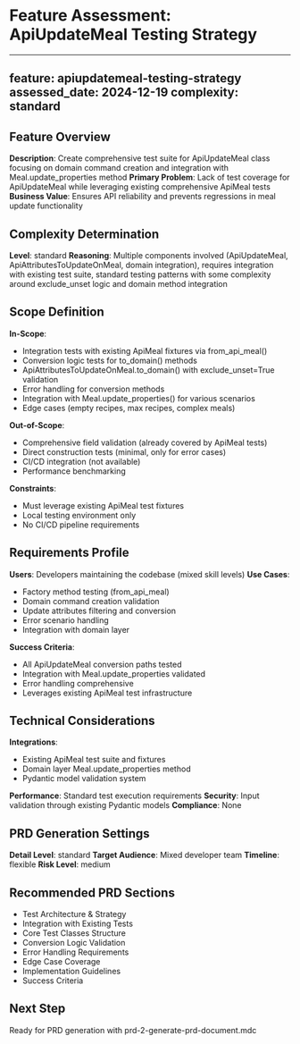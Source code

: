 # Feature Assessment: ApiUpdateMeal Testing Strategy

---
feature: apiupdatemeal-testing-strategy
assessed_date: 2024-12-19
complexity: standard
---

## Feature Overview
**Description**: Create comprehensive test suite for ApiUpdateMeal class focusing on domain command creation and integration with Meal.update_properties method
**Primary Problem**: Lack of test coverage for ApiUpdateMeal while leveraging existing comprehensive ApiMeal tests
**Business Value**: Ensures API reliability and prevents regressions in meal update functionality

## Complexity Determination
**Level**: standard
**Reasoning**: Multiple components involved (ApiUpdateMeal, ApiAttributesToUpdateOnMeal, domain integration), requires integration with existing test suite, standard testing patterns with some complexity around exclude_unset logic and domain method integration

## Scope Definition
**In-Scope**: 
- Integration tests with existing ApiMeal fixtures via from_api_meal()
- Conversion logic tests for to_domain() methods
- ApiAttributesToUpdateOnMeal.to_domain() with exclude_unset=True validation
- Error handling for conversion methods
- Integration with Meal.update_properties() for various scenarios
- Edge cases (empty recipes, max recipes, complex meals)

**Out-of-Scope**: 
- Comprehensive field validation (already covered by ApiMeal tests)
- Direct construction tests (minimal, only for error cases)
- CI/CD integration (not available)
- Performance benchmarking

**Constraints**: 
- Must leverage existing ApiMeal test fixtures
- Local testing environment only
- No CI/CD pipeline requirements

## Requirements Profile
**Users**: Developers maintaining the codebase (mixed skill levels)
**Use Cases**: 
- Factory method testing (from_api_meal)
- Domain command creation validation
- Update attributes filtering and conversion
- Error scenario handling
- Integration with domain layer

**Success Criteria**: 
- All ApiUpdateMeal conversion paths tested
- Integration with Meal.update_properties validated
- Error handling comprehensive
- Leverages existing ApiMeal test infrastructure

## Technical Considerations
**Integrations**: 
- Existing ApiMeal test suite and fixtures
- Domain layer Meal.update_properties method
- Pydantic model validation system

**Performance**: Standard test execution requirements
**Security**: Input validation through existing Pydantic models
**Compliance**: None

## PRD Generation Settings
**Detail Level**: standard
**Target Audience**: Mixed developer team
**Timeline**: flexible
**Risk Level**: medium

## Recommended PRD Sections
- Test Architecture & Strategy
- Integration with Existing Tests
- Core Test Classes Structure
- Conversion Logic Validation
- Error Handling Requirements
- Edge Case Coverage
- Implementation Guidelines
- Success Criteria

## Next Step
Ready for PRD generation with prd-2-generate-prd-document.mdc 